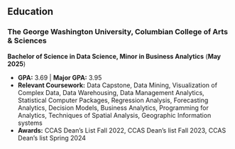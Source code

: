 ## Education
### The George Washington University, Columbian College of Arts & Sciences   
**Bachelor of Science in Data Science, Minor in Business Analytics**        (**May 2025**)
- **GPA:** 3.69 | **Major GPA:** 3.95
- **Relevant Coursework:** Data Capstone, Data Mining, Visualization of Complex Data, Data Warehousing, Data Management Analytics, Statistical Computer Packages, Regression Analysis, Forecasting Analytics, Decision Models, Business Analytics, Programming for Analytics, Techniques of Spatial Analysis, Geographic Information systems
- **Awards:** CCAS Dean’s List Fall 2022, CCAS Dean’s list Fall 2023, CCAS Dean’s list Spring 2024    		


